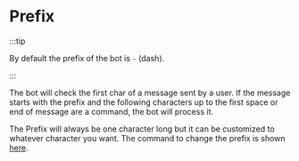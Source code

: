 # Prefix

:::tip

By default the prefix of the bot is `-` (dash).

:::

The bot will check the first char of a message sent by a user. If the message starts with the prefix and the following
characters up to the first space or end of message are a command, the bot will process it.

The Prefix will always be one character long but it can be customized to whatever character you want.
The command to change the prefix is shown [here](all-commands.md#general-commands).